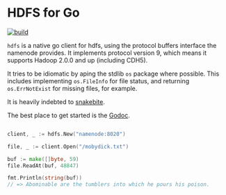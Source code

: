 HDFS for Go
===========

[![build](https://travis-ci.org/colinmarc/hdfs.svg?branch=master)](https://travis-ci.org/colinmarc/hdfs)

`hdfs` is a native go client for hdfs, using the protocol buffers interface the
namenode provides. It implements protocol version 9, which means it supports
Hadoop 2.0.0 and up (including CDH5).

It tries to be idiomatic by aping the stdlib `os` package where possible. This
includes implementing `os.FileInfo` for file status, and returning
`os.ErrNotExist` for missing files, for example.

It is heavily indebted to [snakebite](https://github.com/spotify/snakebite).

The best place to get started is the
[Godoc](https://godoc.org/github.com/colinmarc/hdfs).

```go

client, _ := hdfs.New("namenode:8020")

file, _ := client.Open("/mobydick.txt")

buf := make([]byte, 59)
file.ReadAt(buf, 48847)

fmt.Println(string(buf))
// => Abominable are the tumblers into which he pours his poison.
```
